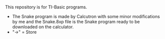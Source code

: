 This repository is for TI-Basic programs.
 - The Snake program is made by Calcutron with some minor modifications by me and the Snake.8xp file is the Snake program ready to be downloaded on the calculator.
 - "->" = Store

